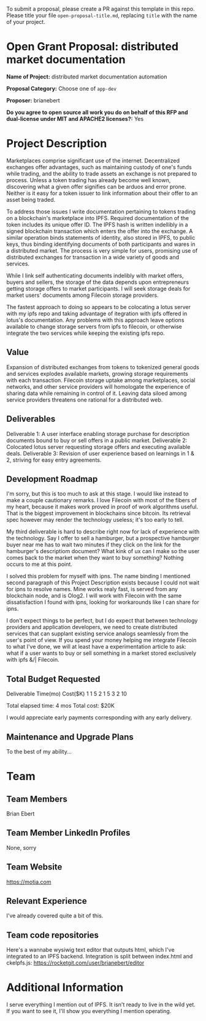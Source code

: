 To submit a proposal, please create a PR against this template in this repo. Please title your file `open-proposal-title.md`, replacing `title` with the name of your project.

# Open Grant Proposal: distributed market documentation

**Name of Project:** distributed market documentation automation

**Proposal Category:** Choose one of `app-dev`

**Proposer:** brianebert

**Do you agree to open source all work you do on behalf of this RFP and dual-license under MIT and APACHE2 licenses?:** Yes

# Project Description

Marketplaces comprise significant use of the internet.  Decentralized exchanges offer advantages, such as maintaining custody of one's funds while trading, and the ability to trade assets an exchange is not prepared to process.  Unless a token trading has already become well known, discovering what a given offer signifies can be arduos and error prone.  Neither is it easy for a token issuer to link information about their offer to an asset being traded.

To address those issues I write documentation pertaining to tokens trading on a blockchain's marketplace into IPFS.  Required documentation of the token includes its unique offer ID.  The IPFS hash is written indellibly in a signed blockchain transaction which enters the offer into the exchange.   A similar operation binds statements of identity, also stored in IPFS, to public keys, thus binding identifying documents of both participants and wares in a distributed market.  The process is very simple for users, promising use of distributed exchanges for transaction in a wide variety of goods and services.

While I link self authenticating documents indelibly with market offers, buyers and sellers, the storage of the data depends upon entrepreneurs getting storage offers to market participants.  I will seek storage deals for market users' documents among Filecoin storage providers.

The fastest approach to doing so appears to be colocating a lotus server with my ipfs repo and taking advantage of itegration with ipfs offered in lotus's documentation.  Any problems with this approach leave options available to change storage servers from ipfs to filecoin, or otherwise integrate the two services while keeping the existing ipfs repo.

## Value

Expansion of distributed exchanges from tokens to tokenized general goods and services explodes available markets, growing storage requirements with each transaction.  Filecoin storage uptake among marketplaces, social networks, and other service providers will homologate the experience of sharing data while remaining in control of it.  Leaving data siloed among service providers threatens one rational for a distributed web.

## Deliverables

Deliverable 1: A user interface enabling storage purchase for description documents bound to buy or sell offers in a public market.
Deliverable 2: Colocated lotus server requesting storage offers and executing available deals.
Deliverable 3: Revision of user experience based on learnings in 1 & 2, striving for easy entry agreements.

## Development Roadmap

I'm sorry, but this is too much to ask at this stage.   I would like instead to make a couple cautionary remarks.  I love Filecoin with most of the fibers of my heart, because it makes work proved in proof of work algorithms useful.  That is the biggest improvement in blockchains since bitcoin.  Its retrieval spec however may render the technology useless; it's too early to tell.

My third deliverable is hard to describe right now for lack of experience with the technology.  Say I offer to sell a hamburger, but a prospective hamburger buyer near me has to wait two minutes if they click on the link for the hamburger's descriptiom document?  What kink of ux can I make so the user comes back to the market when they want to buy something?  Nothing occurs to me at this point.

I solved this problem for myself with ipns.  The name binding I mentioned second paragraph of this Project Description exists because I could not wait for ipns to resolve names.  Mine works realy fast, is served from any blockchain node, and is Olog2.  I will work with Filecoin with the same dissatisfaction I found with ipns, looking for workarounds like I can share for ipns.

I don't expect things to be perfect, but I do expect that between technology providers and application developers, we need to create distributed services that can supplant existing service analogs seamlessly from the user's point of view.  If  you spend your money helping me integrate Filecoin to what I've done, we will at least have a experimentation article to ask: what if a user wants to buy or sell something in a market stored exclusively with ipfs &/| Filecoin.

## Total Budget Requested

Deliverable Time(mo) Cost($K)
  1             1       5
  2             1       5
  3             2       10
  
  Total elapsed time: 4 mos
  Total cost:         $20K

I would appreciate early payments corresponding with any early delivery.

## Maintenance and Upgrade Plans

To the best of my ability...

# Team

## Team Members

Brian Ebert

## Team Member LinkedIn Profiles

None, sorry


## Team Website

https://motia.com

## Relevant Experience

I've already covered quite a bit of this.

## Team code repositories

Here's a wannabe wysiwig text editor that outputs html, which I've integrated to an IPFS backend.  Integration is split between index.html and ckeIpfs.js: https://rocketgit.com/user/brianebert/editor

# Additional Information

I serve everything I mention out of IPFS.  It isn't ready to live in the wild yet.  If you want to see it, I'll show you everything I mention operating.
